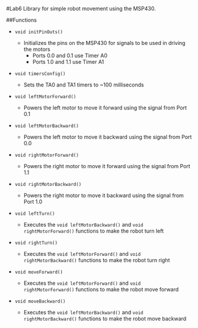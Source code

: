 #Lab6
Library for simple robot movement using the MSP430.


##Functions
- `void initPinOuts()`
  - Initializes the pins on the MSP430 for signals to be used in driving the motors
    - Ports 0.0 and 0.1 use Timer A0
    - Ports 1.0 and 1.1 use Timer A1

- `void timersConfig()`
  - Sets the TA0 and TA1 timers to ~100 milliseconds

- `void leftMotorForward()`
  - Powers the left motor to move it forward using the signal from Port 0.1

- `void leftMotorBackward()`
  - Powers the left motor to move it backward using the signal from Port 0.0 

- `void rightMotorForward()`
  - Powers the right motor to move it forward using the signal from Port 1.1

- `void rightMotorBackward()`
  - Powers the right motor to move it backward using the signal from Port 1.0

- `void leftTurn()`
  - Executes the `void leftMotorBackward()` and `void rightMotorForward()` functions to make the robot turn left

- `void rightTurn()`
  - Executes the `void leftMotorForward()` and `void rightMotorBackward()` functions to make the robot turn right

- `void moveForward()`
  - Executes the `void leftMotorForward()` and `void rightMotorForward()` functions to make the robot move forward

- `void moveBackward()`
  - Executes the `void leftMotorBackward()` and `void rightMotorBackward()` functions to make the robot move backward
